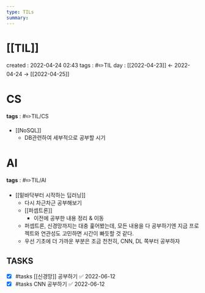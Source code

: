 ```yaml
---
type: TILs
summary: 
---
```


# [[TIL]]
created : 2022-04-24 02:43
tags : #✏️TIL
day : [[2022-04-23]] ← 2022-04-24 → [[2022-04-25]]

# CS
**tags** : #✏️TIL/CS
- [[NoSQL]]
	- DB관련하여 세부적으로 공부할 시기

# AI
**tags** : #✏️TIL/AI
- [[밑바닥부터 시작하는 딥러닝]]
	- 다시 차근차근 공부해보기
	- [[퍼셉트론]]
		- 이전에 공부한 내용 정리 & 이동
	- 퍼셉트론, 신경망까지는 대충 훑어봤는데, 모든 내용을 다 공부하기엔 지금 프로젝트와 연관성도 고민하면 시간이 빠듯할 것 같다.
	- 우선 기초에 더 가까운 부분은 조금 천천히, CNN, DL 쪽부터 공부하자

## TASKS
- [x] #tasks [[신경망]] 공부하기 ✅ 2022-06-12
- [x] #tasks CNN 공부하기 ✅ 2022-06-12
